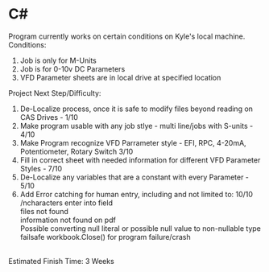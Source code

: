 # C#
Program currently works on certain conditions on Kyle's local machine.  Conditions:
1. Job is only for M-Units
2. Job is for 0-10v DC Parameters
3. VFD Parameter sheets are in local drive at specified location
   
Project Next Step/Difficulty:
1.  De-Localize process, once it is safe to modify files beyond reading on CAS Drives - 1/10
2.  Make program usable with any job stlye - multi line/jobs with S-units - 4/10
3.  Make Program recognize VFD Parrameter style - EFI, RPC, 4-20mA, Potentiometer, Rotary Switch 3/10
4.  Fill in correct sheet with needed information for different VFD Parameter Styles - 7/10
5.  De-Localize any variables that are a constant with every Parameter - 5/10
6.  Add Error catching for human entry, including and not limited to: 10/10 <br>
    /ncharacters enter into field<br>
    files not found<br>
    information not found on pdf<br>
    Possible converting null literal or possible null value to non-nullable type<br>
    failsafe workbook.Close() for program failure/crash<br>
<br>
Estimated Finish Time: 3 Weeks
